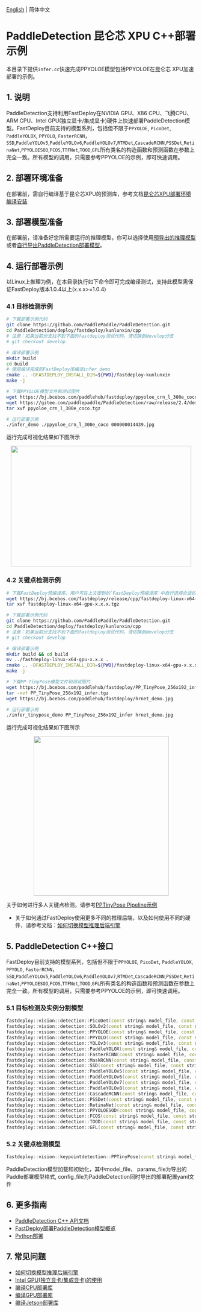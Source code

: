 [English](README.md) | 简体中文
# PaddleDetection 昆仑芯 XPU C++部署示例

本目录下提供`infer.cc`快速完成PPYOLOE模型包括PPYOLOE在昆仑芯 XPU加速部署的示例。 

## 1. 说明  
PaddleDetection支持利用FastDeploy在NVIDIA GPU、X86 CPU、飞腾CPU、ARM CPU、Intel GPU(独立显卡/集成显卡)硬件上快速部署PaddleDetection模型。FastDeploy目前支持的模型系列，包括但不限于`PPYOLOE`, `PicoDet`, `PaddleYOLOX`, `PPYOLO`, `FasterRCNN`，`SSD`,`PaddleYOLOv5`,`PaddleYOLOv6`,`PaddleYOLOv7`,`RTMDet`,`CascadeRCNN`,`PSSDet`,`RetinaNet`,`PPYOLOESOD`,`FCOS`,`TTFNet`,`TOOD`,`GFL`所有类名的构造函数和预测函数在参数上完全一致。所有模型的调用，只需要参考PPYOLOE的示例，即可快速调用。

## 2. 部署环境准备
在部署前，需自行编译基于昆仑芯XPU的预测库，参考文档[昆仑芯XPU部署环境编译安装](https://github.com/PaddlePaddle/FastDeploy/blob/develop/docs/cn/build_and_install#自行编译安装)

## 3. 部署模型准备
在部署前，请准备好您所需要运行的推理模型，你可以选择使用[预导出的推理模型](../README.md)或者[自行导出PaddleDetection部署模型](../README.md)。  

## 4. 运行部署示例
以Linux上推理为例，在本目录执行如下命令即可完成编译测试，支持此模型需保证FastDeploy版本1.0.4以上(x.x.x>=1.0.4)

### 4.1 目标检测示例
```bash
# 下载部署示例代码
git clone https://github.com/PaddlePaddle/PaddleDetection.git
cd PaddleDetection/deploy/fastdeploy/kunlunxin/cpp
# 注意：如果当前分支找不到下面的fastdeploy测试代码，请切换到develop分支
# git checkout develop

# 编译部署示例
mkdir build
cd build
# 使用编译完成的FastDeploy库编译infer_demo
cmake .. -DFASTDEPLOY_INSTALL_DIR=${PWD}/fastdeploy-kunlunxin
make -j

# 下载PPYOLOE模型文件和测试图片
wget https://bj.bcebos.com/paddlehub/fastdeploy/ppyoloe_crn_l_300e_coco.tgz
wget https://gitee.com/paddlepaddle/PaddleDetection/raw/release/2.4/demo/000000014439.jpg
tar xvf ppyoloe_crn_l_300e_coco.tgz

# 运行部署示例
./infer_demo ./ppyoloe_crn_l_300e_coco 000000014439.jpg
```

运行完成可视化结果如下图所示
<div  align="center">  
<img src="https://user-images.githubusercontent.com/19339784/184326520-7075e907-10ed-4fad-93f8-52d0e35d4964.jpg", width=480px, height=320px />
</div> 

### 4.2 关键点检测示例 
```bash
# 下载FastDeploy预编译库，用户可在上文提到的`FastDeploy预编译库`中自行选择合适的版本使用
wget https://bj.bcebos.com/fastdeploy/release/cpp/fastdeploy-linux-x64-gpu-x.x.x.tgz
tar xvf fastdeploy-linux-x64-gpu-x.x.x.tgz

# 下载部署示例代码
git clone https://github.com/PaddlePaddle/PaddleDetection.git
cd PaddleDetection/deploy/fastdeploy/kunlunxin/cpp
# 注意：如果当前分支找不到下面的fastdeploy测试代码，请切换到develop分支
# git checkout develop

# 编译部署示例
mkdir build && cd build
mv ../fastdeploy-linux-x64-gpu-x.x.x .
cmake .. -DFASTDEPLOY_INSTALL_DIR=${PWD}/fastdeploy-linux-x64-gpu-x.x.x
make -j

# 下载PP-TinyPose模型文件和测试图片
wget https://bj.bcebos.com/paddlehub/fastdeploy/PP_TinyPose_256x192_infer.tgz
tar -xvf PP_TinyPose_256x192_infer.tgz
wget https://bj.bcebos.com/paddlehub/fastdeploy/hrnet_demo.jpg

# 运行部署示例
./infer_tinypose_demo PP_TinyPose_256x192_infer hrnet_demo.jpg 
```

运行完成可视化结果如下图所示
<div  align="center">  
<img src="https://user-images.githubusercontent.com/16222477/196386764-dd51ad56-c410-4c54-9580-643f282f5a83.jpeg", width=359px, height=423px />
</div>  

关于如何进行多人关键点检测，请参考[PPTinyPose Pipeline示例](./det_keypoint_unite/)

- 关于如何通过FastDeploy使用更多不同的推理后端，以及如何使用不同的硬件，请参考文档：[如何切换模型推理后端引擎](https://github.com/PaddlePaddle/FastDeploy/blob/develop/docs/cn/faq/how_to_change_backend.md)  

## 5. PaddleDetection C++接口
FastDeploy目前支持的模型系列，包括但不限于`PPYOLOE`, `PicoDet`, `PaddleYOLOX`, `PPYOLO`, `FasterRCNN`，`SSD`,`PaddleYOLOv5`,`PaddleYOLOv6`,`PaddleYOLOv7`,`RTMDet`,`CascadeRCNN`,`PSSDet`,`RetinaNet`,`PPYOLOESOD`,`FCOS`,`TTFNet`,`TOOD`,`GFL`所有类名的构造函数和预测函数在参数上完全一致。所有模型的调用，只需要参考PPYOLOE的示例，即可快速调用。 

### 5.1 目标检测及实例分割模型
```c++
fastdeploy::vision::detection::PicoDet(const string& model_file, const string& params_file, const string& config_file, const RuntimeOption& runtime_option = RuntimeOption(), const ModelFormat& model_format = ModelFormat::PADDLE);
fastdeploy::vision::detection::SOLOv2(const string& model_file, const string& params_file, const string& config_file, const RuntimeOption& runtime_option = RuntimeOption(), const ModelFormat& model_format = ModelFormat::PADDLE);
fastdeploy::vision::detection::PPYOLOE(const string& model_file, const string& params_file, const string& config_file, const RuntimeOption& runtime_option = RuntimeOption(), const ModelFormat& model_format = ModelFormat::PADDLE);
fastdeploy::vision::detection::PPYOLO(const string& model_file, const string& params_file, const string& config_file, const RuntimeOption& runtime_option = RuntimeOption(), const ModelFormat& model_format = ModelFormat::PADDLE);
fastdeploy::vision::detection::YOLOv3(const string& model_file, const string& params_file, const string& config_file, const RuntimeOption& runtime_option = RuntimeOption(), const ModelFormat& model_format = ModelFormat::PADDLE);
fastdeploy::vision::detection::PaddleYOLOX(const string& model_file, const string& params_file, const string& config_file, const RuntimeOption& runtime_option = RuntimeOption(), const ModelFormat& model_format = ModelFormat::PADDLE);
fastdeploy::vision::detection::FasterRCNN(const string& model_file, const string& params_file, const string& config_file, const RuntimeOption& runtime_option = RuntimeOption(), const ModelFormat& model_format = ModelFormat::PADDLE);
fastdeploy::vision::detection::MaskRCNN(const string& model_file, const string& params_file, const string& config_file, const RuntimeOption& runtime_option = RuntimeOption(), const ModelFormat& model_format = ModelFormat::PADDLE);
fastdeploy::vision::detection::SSD(const string& model_file, const string& params_file, const string& config_file, const RuntimeOption& runtime_option = RuntimeOption(), const ModelFormat& model_format = ModelFormat::PADDLE);
fastdeploy::vision::detection::PaddleYOLOv5(const string& model_file, const string& params_file, const string& config_file, const RuntimeOption& runtime_option = RuntimeOption(), const ModelFormat& model_format = ModelFormat::PADDLE);
fastdeploy::vision::detection::PaddleYOLOv6(const string& model_file, const string& params_file, const string& config_file, const RuntimeOption& runtime_option = RuntimeOption(), const ModelFormat& model_format = ModelFormat::PADDLE);
fastdeploy::vision::detection::PaddleYOLOv7(const string& model_file, const string& params_file, const string& config_file, const RuntimeOption& runtime_option = RuntimeOption(), const ModelFormat& model_format = ModelFormat::PADDLE);
fastdeploy::vision::detection::PaddleYOLOv8(const string& model_file, const string& params_file, const string& config_file, const RuntimeOption& runtime_option = RuntimeOption(), const ModelFormat& model_format = ModelFormat::PADDLE);
fastdeploy::vision::detection::CascadeRCNN(const string& model_file, const string& params_file, const string& config_file, const RuntimeOption& runtime_option = RuntimeOption(), const ModelFormat& model_format = ModelFormat::PADDLE);
fastdeploy::vision::detection::PSSDet(const string& model_file, const string& params_file, const string& config_file, const RuntimeOption& runtime_option = RuntimeOption(), const ModelFormat& model_format = ModelFormat::PADDLE);
fastdeploy::vision::detection::RetinaNet(const string& model_file, const string& params_file, const string& config_file, const RuntimeOption& runtime_option = RuntimeOption(), const ModelFormat& model_format = ModelFormat::PADDLE);
fastdeploy::vision::detection::PPYOLOESOD(const string& model_file, const string& params_file, const string& config_file, const RuntimeOption& runtime_option = RuntimeOption(), const ModelFormat& model_format = ModelFormat::PADDLE);
fastdeploy::vision::detection::FCOS(const string& model_file, const string& params_file, const string& config_file, const RuntimeOption& runtime_option = RuntimeOption(), const ModelFormat& model_format = ModelFormat::PADDLE);
fastdeploy::vision::detection::TOOD(const string& model_file, const string& params_file, const string& config_file, const RuntimeOption& runtime_option = RuntimeOption(), const ModelFormat& model_format = ModelFormat::PADDLE);
fastdeploy::vision::detection::GFL(const string& model_file, const string& params_file, const string& config_file, const RuntimeOption& runtime_option = RuntimeOption(), const ModelFormat& model_format = ModelFormat::PADDLE);
```

### 5.2 关键点检测模型  
```C++
fastdeploy::vision::keypointdetection::PPTinyPose(const string& model_file, const string& params_file, const string& config_file, const RuntimeOption& runtime_option = RuntimeOption(), const ModelFormat& model_format = ModelFormat::PADDLE);
```

PaddleDetection模型加载和初始化，其中model_file， params_file为导出的Paddle部署模型格式, config_file为PaddleDetection同时导出的部署配置yaml文件  

## 6. 更多指南
- [PaddleDetection C++ API文档](https://www.paddlepaddle.org.cn/fastdeploy-api-doc/cpp/html/namespacefastdeploy_1_1vision_1_1detection.html)
- [FastDeploy部署PaddleDetection模型概览](../../)
- [Python部署](../python)

## 7. 常见问题
- [如何切换模型推理后端引擎](https://github.com/PaddlePaddle/FastDeploy/blob/develop/docs/cn/faq/how_to_change_backend.md)
- [Intel GPU(独立显卡/集成显卡)的使用](https://github.com/PaddlePaddle/FastDeploy/blob/develop/tutorials/intel_gpu/README.md)
- [编译CPU部署库](https://github.com/PaddlePaddle/FastDeploy/blob/develop/docs/cn/build_and_install/cpu.md)
- [编译GPU部署库](https://github.com/PaddlePaddle/FastDeploy/blob/develop/docs/cn/build_and_install/gpu.md)
- [编译Jetson部署库](https://github.com/PaddlePaddle/FastDeploy/blob/develop/docs/cn/build_and_install/jetson.md)